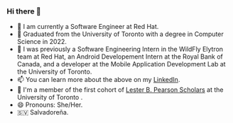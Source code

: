 ### Hi there 👋

- 🧮 I am currently a Software Engineer at Red Hat.
- :blue_book: Graduated from the University of Toronto with a degree in Computer Science in 2022. 
- 🔭 I was previously a Software Engineering Intern in the WildFly Elytron team at Red Hat, an Android Developement Intern at the Royal Bank of Canada, and a developer at the Mobile Application Development Lab at the University of Toronto. 
- 📫 You can learn more about the above on my [LinkedIn](https://www.linkedin.com/in/soniazaldana/).
- :microscope: I'm a member of the first cohort of [Lester B. Pearson Scholars](https://future.utoronto.ca/pearson/2017-scholars/) at the University of Toronto .
- 😄 Pronouns: She/Her.
- 🇸🇻 Salvadoreña.
